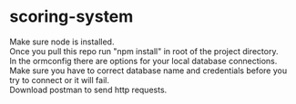 # scoring-system
Make sure node is installed. <br>
Once you pull this repo run "npm install" in root of the project directory. <br>
In the ormconfig there are options for your local database connections. Make sure you have to correct database name and credentials before you try to connect or it will fail. <br>
Download postman to send http requests.<br>
